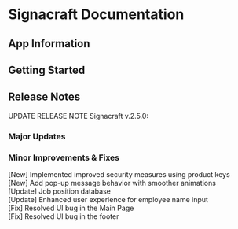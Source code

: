 

 <!-- _____ _                                   __ _            _____  _____  
/  ___(_)                                 / _| |          / __  \|  _  | 
\ `--. _  __ _ _ __   __ _  ___ _ __ __ _| |_| |_  __   __`' / /'| |/' | 
 `--. \ |/ _` | '_ \ / _` |/ __| '__/ _` |  _| __| \ \ / /  / /  |  /| | 
/\__/ / | (_| | | | | (_| | (__| | | (_| | | | |_   \ V / ./ /___\ |_/ / 
\____/|_|\__, |_| |_|\__,_|\___|_|  \__,_|_|  \__|   \_(_)\_____(_)___/  
          __/ |                                                          
         |___/ 
                                                                   -->
# Signacraft Documentation

## App Information

## Getting Started

## Release Notes

UPDATE RELEASE NOTE Signacraft v.2.5.0:

### Major Updates

### Minor Improvements & Fixes
[New] Implemented improved security measures using product keys</br>
[New] Add pop-up message behavior with smoother animations</br>
[Update] Job position database</br>
[Update] Enhanced user experience for employee name input</br>
[Fix] Resolved UI bug in the Main Page</br>
[Fix] Resolved UI bug in the footer</br>
<!-- [Update] Improved usability of the employee phone number input. -->


<!-- This template provides a minimal setup to get React working in Vite with HMR and some ESLint rules.

Currently, two official plugins are available:

- [@vitejs/plugin-react](https://github.com/vitejs/vite-plugin-react/blob/main/packages/plugin-react/README.md) uses [Babel](https://babeljs.io/) for Fast Refresh
- [@vitejs/plugin-react-swc](https://github.com/vitejs/vite-plugin-react-swc) uses [SWC](https://swc.rs/) for Fast Refresh

## Expanding the ESLint configuration

If you are developing a production application, we recommend updating the configuration to enable type aware lint rules:

- Configure the top-level `parserOptions` property like this:

```js
export default tseslint.config({
  languageOptions: {
    // other options...
    parserOptions: {
      project: ['./tsconfig.node.json', './tsconfig.app.json'],
      tsconfigRootDir: import.meta.dirname,
    },
  },
})
```

- Replace `tseslint.configs.recommended` to `tseslint.configs.recommendedTypeChecked` or `tseslint.configs.strictTypeChecked`
- Optionally add `...tseslint.configs.stylisticTypeChecked`
- Install [eslint-plugin-react](https://github.com/jsx-eslint/eslint-plugin-react) and update the config:

```js
// eslint.config.js
import react from 'eslint-plugin-react'

export default tseslint.config({
  // Set the react version
  settings: { react: { version: '18.3' } },
  plugins: {
    // Add the react plugin
    react,
  },
  rules: {
    // other rules...
    // Enable its recommended rules
    ...react.configs.recommended.rules,
    ...react.configs['jsx-runtime'].rules,
  },
})
``` -->
